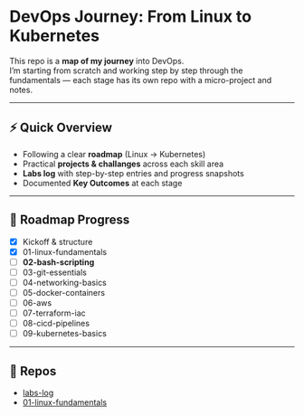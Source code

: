 # DevOps Journey: From Linux to Kubernetes

This repo is a **map of my journey** into DevOps.  
I’m starting from scratch and working step by step through the fundamentals — each stage has its own repo with a micro-project and notes.

---

## ⚡ Quick Overview

- Following a clear **roadmap** (Linux → Kubernetes)  
- Practical **projects & challanges** across each skill area 
- **Labs log** with step-by-step entries and progress snapshots  
- Documented **Key Outcomes** at each stage  

---

## 📍 Roadmap Progress

- [x] Kickoff & structure  
- [x] 01-linux-fundamentals  
- [ ] **02-bash-scripting**  
- [ ] 03-git-essentials  
- [ ] 04-networking-basics  
- [ ] 05-docker-containers  
- [ ] 06-aws  
- [ ] 07-terraform-iac  
- [ ] 08-cicd-pipelines  
- [ ] 09-kubernetes-basics  

---

## 🔗 Repos

- [labs-log](https://github.com/mohammed-sj/labs-log)
- [01-linux-fundamentals](https://github.com/mohammed-sj/01-linux-fundamentals)
